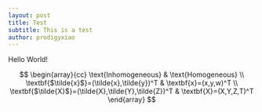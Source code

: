 ```yaml
---
layout: post
title: Test
subtitle: This is a test
author: prodigyxiao
---
```

Hello World!<br>

<script type="text/javascript" src="http://cdn.mathjax.org/mathjax/latest/MathJax.js?config=default"></script>

$$
\begin{array}{cc}
    \text{Inhomogeneous} & \text{Homogeneous} \\
    \textbf{$\tilde{x}$}=(\tilde{x},\tilde{y})^T & \textbf{x}=(x,y,w)^T \\
    \textbf{$\tilde{X}$}=(\tilde{X},\tilde{Y},\tilde{Z})^T & \textbf{X}=(X,Y,Z,T)^T
\end{array}
$$
